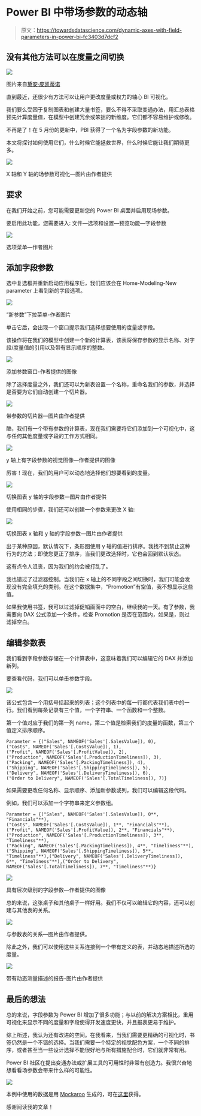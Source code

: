 # Power BI 中带场参数的动态轴

> 原文：<https://towardsdatascience.com/dynamic-axes-with-field-parameters-in-power-bi-fc3403d7dcf2>

## 没有其他方法可以在度量之间切换

![](img/911d34cde35051b0e1c59c28d67d13a7.png)

图片来自[黛安·皮凯蒂诺](https://unsplash.com/@diane_soko)

直到最近，还很少有方法可以让用户更改度量或权力的轴心 BI 可视化。

我们要么受困于复制图表和创建大量书签，要么不得不采取变通办法，用汇总表格预先计算度量值，在模型中创建冗余或笨拙的新维度。它们都不容易维护或修改。

不再是了！在 5 月份的更新中，PBI 获得了一个名为字段参数的新功能。

本文将探讨如何使用它们，什么时候它能拯救世界，什么时候它能让我们期待更多。

![](img/61927d89fcaac830563a0bfc42b5bea4.png)

X 轴和 Y 轴的场参数可视化—图片由作者提供

## 要求

在我们开始之前，您可能需要更新您的 Power BI 桌面并启用现场参数。

要启用此功能，您需要进入:
文件—选项和设置—预览功能—字段参数

![](img/b57a937aaa9ca43bf1251ab7d03d6b93.png)

选项菜单—作者图片

## 添加字段参数

选中复选框并重新启动应用程序后，我们应该会在 Home-Modeling-New parameter 上看到新的字段选项。

![](img/b44ce045fbc17d4c59cca80fc264f034.png)

“新参数”下拉菜单-作者图片

单击它后，会出现一个窗口提示我们选择想要使用的度量或字段。

该操作将在我们的模型中创建一个新的计算表，该表将保存参数的显示名称、对字段/度量值的引用以及带有显示顺序的整数。

![](img/2eec35dd5ca05292ae88ac21809c9c5c.png)

添加参数窗口-作者提供的图像

除了选择度量之外，我们还可以为新表设置一个名称，重命名我们的参数，并选择是否要为它们自动创建一个切片器。

![](img/c96c33524b279ae505ac33d55262bb40.png)

带参数的切片器—图片由作者提供

酷，我们有一个带有参数的计算表，现在我们需要将它们添加到一个可视化中，这与任何其他度量或字段的工作方式相同。

![](img/5f55bed44807462e57c1c559aa3b8219.png)

y 轴上有字段参数的视觉图像—作者提供的图像

厉害！现在，我们的用户可以动态地选择他们想要看到的度量。

![](img/ab7ca2ac8f5ec9e6d786e9ee01003776.png)

切换图表 y 轴的字段参数—图片由作者提供

使用相同的步骤，我们还可以创建一个参数来更改 X 轴:

![](img/621e815109d8141791dfe29b91fff683.png)

切换图表 x 轴和 y 轴的字段参数—图片由作者提供

出于某种原因，默认情况下，条形图使用 y 轴的值进行排序。我找不到禁止这种行为的方法；即使您更正了排序，当我们更改选择时，它也会回到默认状态。

这有点令人沮丧，因为我们的约会被打乱了。

我也错过了过滤器控制。当我们在 x 轴上的不同字段之间切换时，我们可能会发现没有完全填充的类别。在这个数据集中，“Promotion”有空值，我不想显示这些值。

如果我使用书签，我可以过滤掉促销画面中的空白，继续我的一天。有了参数，我需要向 DAX 公式添加一个条件，检查 Promotion 是否在范围内，如果是，则过滤掉空白。

## 编辑参数表

我们看到字段参数存储在一个计算表中，这意味着我们可以编辑它的 DAX 并添加新列。

要查看代码，我们可以单击参数字段。

![](img/4adc808da4957fdbc33394ea7e11e1af.png)

该公式包含一个用括号括起来的列表；这个列表中的每一行都代表我们表中的一行。我们看到每条记录有三个值，一个字符串、一个函数和一个整数。

第一个值对应于我们的第一列 name，第二个值是检索我们的度量的函数，第三个值定义排序顺序。

```
Parameter = {("Sales", NAMEOF('Sales'[.SalesValue]), 0),
("Costs", NAMEOF('Sales'[.CostsValue]), 1),
("Profit", NAMEOF('Sales'[.ProfitValue]), 2),
("Production", NAMEOF('Sales'[.ProductionTimeliness]), 3),
("Packing", NAMEOF('Sales'[.PackingTimeliness]), 4),
("Shipping", NAMEOF('Sales'[.ShippingTimeliness]), 5),
("Delivery", NAMEOF('Sales'[.DeliveryTimeliness]), 6),
("Order to Delivery", NAMEOF('Sales'[.TotalTimeliness]), 7)}
```

如果需要更改任何名称、显示顺序、添加新参数或列，我们可以编辑这段代码。

例如，我们可以添加一个字符串来定义参数组。

```
Parameter = {("Sales", NAMEOF('Sales'[.SalesValue]), 0**, "Financials"**),
("Costs", NAMEOF('Sales'[.CostsValue]), 1**, "Financials"**),
("Profit", NAMEOF('Sales'[.ProfitValue]), 2**, "Financials"**),("Production", NAMEOF('Sales'[.ProductionTimeliness]), 3**, "Timeliness"**),
("Packing", NAMEOF('Sales'[.PackingTimeliness]), 4**, "Timeliness"**),("Shipping", NAMEOF('Sales'[.ShippingTimeliness]), 5**, "Timeliness"**),("Delivery", NAMEOF('Sales'[.DeliveryTimeliness]), 6**, "Timeliness"**),("Order to Delivery", NAMEOF('Sales'[.TotalTimeliness]), 7**, "Timeliness"**)}
```

![](img/b3748125e8636b0c9baa91e34329f676.png)

具有层次级别的字段参数—作者提供的图像

总的来说，这张桌子和其他桌子一样好用。我们不仅可以编辑它的内容，还可以创建与其他表的关系。

![](img/83ddb27cc49c1d71ecab206ae21dd717.png)

与参数表的关系—图片由作者提供。

除此之外，我们可以使用这些关系连接到一个带有定义的表，并动态地描述所选的度量。

![](img/3c830737f678358ee32316dcb9395fbf.png)

带有动态测量描述的报告-图片由作者提供

## 最后的想法

总的来说，字段参数为 Power BI 增加了很多功能；与以前的解决方案相比，重用可视化来显示不同的度量和字段使得开发速度更快，并且报表更易于维护。

综上所述，我认为还有改进的空间。在我看来，当我们需要更精确的可视化时，书签仍然是一个不错的选择。当我们需要一个特定的视觉配色方案，一个不同的排序，或者甚至当一些设计选择不能很好地与所有措施配合时，它们就非常有用。

Power BI 社区在提出变通办法或扩展工具的可用性时非常有创造力。我很兴奋地想看看场参数会带来什么样的可能性。

![](img/fe130c2cc8aecbe156c139b1ae5f4ef9.png)

本例中使用的数据是用 [Mockaroo](https://www.mockaroo.com/) 生成的，可在[这里](https://gist.githubusercontent.com/Thiagobc23/0a6b03b0997640c67171c2e2058c8421/raw/213519e3f8e27e6685ed4de60f6830bc0030ee4b/dummy_data)获得。

感谢阅读我的文章！